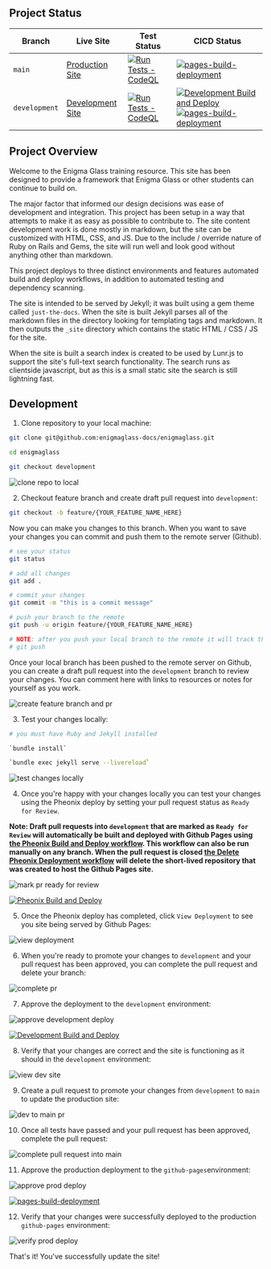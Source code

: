 ## Project Status
| Branch | Live Site | Test Status | CICD Status |
| - | - | - | - |
| `main` | [Production Site](https://enigmaglass-docs.github.io/enigmaglass/) | [![Run Tests - CodeQL](https://github.com/enigmaglass-docs/enigmaglass/actions/workflows/codeql.yml/badge.svg?branch=main)](https://github.com/enigmaglass-docs/enigmaglass/actions/workflows/codeql.yml) | [![pages-build-deployment](https://github.com/enigmaglass-docs/enigmaglass/actions/workflows/pages/pages-build-deployment/badge.svg?branch=main)](https://github.com/enigmaglass-docs/enigmaglass/actions/workflows/pages/pages-build-deployment) |
| `development` | [Development Site](https://enigmaglass-docs.github.io/enigmaglass-dev/) | [![Run Tests - CodeQL](https://github.com/enigmaglass-docs/enigmaglass/actions/workflows/codeql.yml/badge.svg?branch=development)](https://github.com/enigmaglass-docs/enigmaglass/actions/workflows/codeql.yml) | [![Development Build and Deploy](https://github.com/enigmaglass-docs/enigmaglass/actions/workflows/deploy-dev.yml/badge.svg?branch=development)](https://github.com/enigmaglass-docs/enigmaglass/actions/workflows/deploy-dev.yml) [![pages-build-deployment](https://github.com/enigmaglass-docs/enigmaglass-dev/actions/workflows/pages/pages-build-deployment/badge.svg?branch=main)](https://github.com/enigmaglass-docs/enigmaglass-dev/actions/workflows/pages/pages-build-deployment)|

## Project Overview
Welcome to the Enigma Glass training resource. This site has been designed to provide a framework that Enigma Glass or other students can continue to build on.

The major factor that informed our design decisions was ease of development and integration. This project has been setup in a way that attempts to make it as easy as possible to contribute to. The site content development work is done mostly in markdown, but the site can be customized with HTML, CSS, and JS. Due to the include / override nature of Ruby on Rails and Gems, the site will run well and look good without anything other than markdown. 

This project deploys to three distinct environments and features automated build and deploy workflows, in addition to automated testing and dependency scanning.

The site is intended to be served by Jekyll; it was built using a gem theme called `just-the-docs`. When the site is built Jekyll parses all of the markdown files in the directory looking for templating tags and markdown. It then outputs the `_site` directory which contains the static HTML / CSS / JS for the site.

When the site is built a search index is created to be used by Lunr.js to support the site's full-text search functionality. The search runs as clientside javascript, but as this is a small static site the search is still lightning fast.

## Development
1. Clone repository to your local machine:

```bash
git clone git@github.com:enigmaglass-docs/enigmaglass.git

cd enigmaglass

git checkout development
```

![clone repo to local](https://github.com/enigmaglass-docs/.github/blob/main/profile//assets/gif/clone-repo-checkout-development.gif)

2. Checkout feature branch and create draft pull request into `development`:

```bash
git checkout -b feature/{YOUR_FEATURE_NAME_HERE}
```

Now you can make you changes to this branch. When you want to save your changes you can commit and push them to the remote server (Github).

```bash
# see your status
git status

# add all changes
git add .

# commit your changes
git commit -m "this is a commit message"

# push your branch to the remote
git push -u origin feature/{YOUR_FEATURE_NAME_HERE}

# NOTE: after you push your local branch to the remote it will track the remote, so you can just run
# git push
```

Once your local branch has been pushed to the remote server on Github, you can create a draft pull request into the `development` branch to review your changes. You can comment here with links to resources or notes for yourself as you work.

![create feature branch and pr](https://github.com/enigmaglass-docs/.github/blob/main/profile/assets/gif/create-feature-branch-and-pr.gif)

3. Test your changes locally:

```bash
# you must have Ruby and Jekyll installed

`bundle install`

`bundle exec jekyll serve --livereload`
```

![test changes locally](https://github.com/enigmaglass-docs/.github/blob/main/profile/assets/gif/test-changes-locally.gif)

4. Once you're happy with your changes locally you can test your changes using the Pheonix deploy by setting your pull request status as `Ready for Review`.

**Note: Draft pull requests into `development` that are marked as `Ready for Review` will automatically be built and deployed with Github Pages using [the Pheonix Build and Deploy workflow](https://github.com/enigmaglass-docs/enigmaglass/actions/workflows/deploy-pr.yml). This workflow can also be run manually on any branch. When the pull request is closed [the Delete Pheonix Deployment workflow](https://github.com/enigmaglass-docs/enigmaglass/actions/workflows/delete-deploy-pr.yml) will delete the short-lived repository that was created to host the Github Pages site.**

![mark pr ready for review](https://github.com/enigmaglass-docs/.github/blob/main/profile/assets/gif/mark-pr-ready-start-pheonix-deploy.gif)

[![Pheonix Build and Deploy](https://github.com/enigmaglass-docs/enigmaglass/actions/workflows/deploy-pr.yml/badge.svg)](https://github.com/enigmaglass-docs/enigmaglass/actions/workflows/deploy-pr.yml)

5. Once the Pheonix deploy has completed, click `View Deployment` to see you site being served by Github Pages:

![view deployment](https://github.com/enigmaglass-docs/.github/blob/main/profile/assets/gif/view-deployment.gif)

6. When you're ready to promote your changes to `development` and your pull request has been approved, you can complete the pull request and delete your branch:

![complete pr](https://github.com/enigmaglass-docs/.github/blob/main/profile/assets/gif/merge-feature-branch-develop.gif)

7. Approve the deployment to the `development` environment:

![approve development deploy](https://github.com/enigmaglass-docs/.github/blob/main/profile/assets/gif/approve-development-deploy.gif)

[![Development Build and Deploy](https://github.com/enigmaglass-docs/enigmaglass/actions/workflows/deploy-dev.yml/badge.svg?branch=development)](https://github.com/enigmaglass-docs/enigmaglass/actions/workflows/deploy-dev.yml)

8. Verify that your changes are correct and the site is functioning as it should in the `development` environment:

![view dev site](https://github.com/enigmaglass-docs/.github/blob/main/profile/assets/gif/view-dev-site.gif)

9. Create a pull request to promote your changes from `development` to `main` to update the production site:

![dev to main pr](https://github.com/enigmaglass-docs/.github/blob/main/profile/assets/gif/dev-to-main-pr.gif)

10. Once all tests have passed and your pull request has been approved, complete the pull request:

![complete pull request into main](https://github.com/enigmaglass-docs/.github/blob/main/profile/assets/gif/complete-pull-request-into-main.gif)

11. Approve the production deployment to the `github-pages`environment:

![approve prod deploy](https://github.com/enigmaglass-docs/.github/blob/main/profile/assets/gif/approve-prod-deploy.gif)

[![pages-build-deployment](https://github.com/enigmaglass-docs/enigmaglass/actions/workflows/pages/pages-build-deployment/badge.svg)](https://github.com/enigmaglass-docs/enigmaglass/actions/workflows/pages/pages-build-deployment)

12. Verify that your changes were successfully deployed to the production `github-pages` environment:

![verify prod deploy](https://github.com/enigmaglass-docs/.github/blob/main/profile/assets/gif/verify-prod-deploy.gif)

That's it! You've successfully update the site!